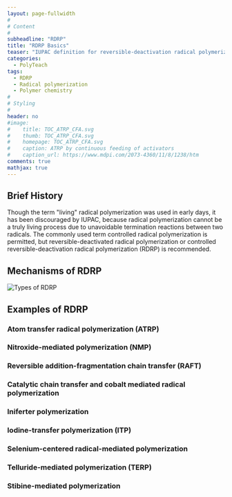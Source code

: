 ```yaml
---
layout: page-fullwidth
#
# Content
#
subheadline: "RDRP"
title: "RDRP Basics"
teaser: "IUPAC definition for reversible-deactivation radical polymerization: Chain polymerization, propagated by radicals that are deactivated reversibly, bringing them into active/dormant equilibria of which there might be more than one."
categories:
  - PolyTeach
tags:
  - RDRP
  - Radical polymerization
  - Polymer chemistry
#
# Styling
#
header: no
#image:
#    title: TOC_ATRP_CFA.svg
#    thumb: TOC_ATRP_CFA.svg
#    homepage: TOC_ATRP_CFA.svg
#    caption: ATRP by continuous feeding of activators
#    caption_url: https://www.mdpi.com/2073-4360/11/8/1238/htm
comments: true
mathjax: true
---
```




## Brief History 

Though the term "living" radical polymerization was used in early days, it has been discouraged by IUPAC, because radical polymerization cannot be a truly living process due to unavoidable termination reactions between two radicals. The commonly used term controlled radical polymerization is permitted, but reversible-deactivated radical polymerization or controlled reversible-deactivation radical polymerization (RDRP) is recommended.

## Mechanisms of RDRP

![Types of RDRP](https://upload.wikimedia.org/wikipedia/commons/8/8d/Three_types_of_mechanisms_of_RDRP.svg)

## Examples of RDRP

### Atom transfer radical polymerization (ATRP)


### Nitroxide-mediated polymerization (NMP)


### Reversible addition-fragmentation chain transfer (RAFT)


### Catalytic chain transfer and cobalt mediated radical polymerization


### Iniferter polymerization


### Iodine-transfer polymerization (ITP)



### Selenium-centered radical-mediated polymerization


### Telluride-mediated polymerization (TERP)



### Stibine-mediated polymerization


